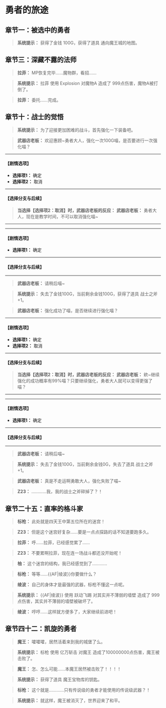 # 勇者的旅途

## 章节一：被选中的勇者

> **系统提示：**
> 获得了金钱 100G，获得了道具 通向魔王城的地图。

## 章节三：深藏不露的法师

> **拉菲：**
> MP恢复完毕……魔物群，看招……

> **系统提示：**
> 拉菲 使用 Explosion 对魔物A 造成了 999点伤害，魔物A被打倒了。

> **拉菲：**
> 委托……完成。

## 章节十：战士的觉悟

> **系统提示：**
> 为了迎接更加困难的战斗，首先强化一下装备吧。

> **武器店老板：**
> 欢迎惠顾~勇者大人，强化一次100G喵，是否要进行一次强化喵？

---
#### **【剧情选项】**
*   **选择项1：** 确定
*   **选择项2：** 取消

---
#### **【选择分支与后续】**
> **当选择【选择项2：取消】时，武器店老板的反应：**
> **武器店老板：** 勇者大人，现在是教学时间，不可以取消强化喵~

---

---
#### **【剧情选项】**
*   **选择项1：** 确定

---
#### **【选择分支与后续】**
---

> **武器店老板：**
> 请稍后喵~

> **系统提示：**
> 失去了金钱100G，当前剩余金钱100G，获得了道具 战士之斧+1。

> **武器店老板：**
> 强化成功了喵，是否继续进行强化喵？

---
#### **【剧情选项】**
*   **选择项1：** 确定
*   **选择项2：** 取消

---
#### **【选择分支与后续】**
> **当选择【选择项2：取消】时，武器店老板的反应：**
> **武器店老板：** 欸~继续强化的成功概率有99%喵？只要继续强化，勇者大人就可以变得更强了喵？

---

---
#### **【剧情选项】**
*   **选择项1：** 确定

---
#### **【选择分支与后续】**
---

> **武器店老板：**
> 请稍后喵~

> **系统提示：**
> 失去了金钱100G，当前剩余金钱0G，失去了道具 战士之斧+1。

> **武器店老板：**
> 真是不走运啊勇敢大人，强化失败了喵~

> **Z23：**
> …………我，我的战士之斧碎掉了？！

## 章节二十五：直率的格斗家

> **标枪：**
> 此处就是四天王中第五位所在的迷宫！

> **Z23：**
> 但是这个迷宫好复杂……要是一点点探路的话不知道要跑多久。

> **拉菲：**
> 呼……拉菲，已经感觉累了……

> **Z23：**
> 不要累啊拉菲，现在连一场战斗都还没开始呢！

> **柚：**
> 这个迷宫的结构，我已经感觉到了…………

> **标枪：**
> 等等……{{AF|绫波}}你要做什么？

> **绫波：**
> 自己的身体才是最强的武器，标枪不懂这一点呢。

> **系统提示：**
> {{AF|绫波}} 使用 跃动飞踢 对其实并不薄弱的墙壁 造成了 999点伤害，其实并不薄弱的墙壁被破坏了。

> **绫波：**
> 哼哼……这样就方便多了，大家继续前进吧！

## 章节四十二：凯旋的勇者

> **魔王：**
> 嚯嚯嚯，居然活着来到我的城堡了么。

> **系统提示：**
> 标枪 使用 亿万斩击 对魔王 造成了100000000点伤害，魔王被击败了。

> **魔王：**
> 怎、怎么可能……本魔王居然被击败了！！！！

> **系统提示：**
> 获得了道具 魔王宝物库的钥匙。

> **标枪：**
> 这个就是…………只有传说级的勇者才能使用的传说级武器？！

> **系统提示：**
> 就这样，魔王被消灭了，世界迎来了和平。

